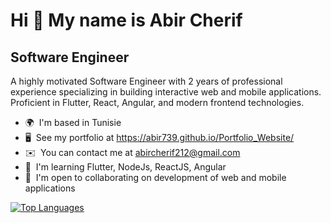 Hi 👋 My name is Abir Cherif
============================

Software Engineer
-----------------

A highly motivated Software Engineer with 2 years of professional experience specializing in building interactive web and mobile applications. Proficient in Flutter, React, Angular, and modern frontend technologies.

* 🌍  I'm based in Tunisie
* 🖥️  See my portfolio at https://abir739.github.io/Portfolio_Website/
* ✉️  You can contact me at [abircherif212@gmail.com](mailto:abircherif212@gmail.com)
* 🧠  I'm learning Flutter, NodeJs, ReactJS, Angular
* 🤝  I'm open to collaborating on development of web and mobile applications

<a href="https://github.com/abir739" align="left"><img src="https://github-readme-stats.vercel.app/api/top-langs/?username=abir739&langs_count=10&title_color=0891b2&text_color=ffffff&icon_color=0891b2&bg_color=1c1917&hide_border=true&locale=en&custom_title=Top%20%Languages" alt="Top Languages" /></a>
